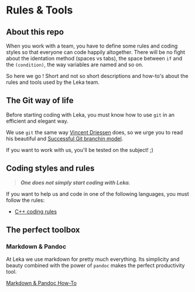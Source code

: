 # Rules & Tools

## About this repo

When you work with a team, you have to define some rules and coding styles so that everyone can code happily altogether. There will be no fight about the identation method (spaces vs tabs), the space between `if` and the `(condition)`, the way variables are named and so on.

So here we go ! Short and not so short descriptions and how-to's about the rules and tools used by the Leka team.

## The Git way of life

Before starting coding with Leka, you must know how to use `git` in an efficient and elegant way.

We use `git` the same way [Vincent Driessen](https://twitter.com/nvie) does, so we urge you to read his beautiful and [Successful Git branchin model](http://nvie.com/posts/a-successful-git-branching-model/).

If you want to work with us, you'll be tested on the subject! ;)

## Coding styles and rules

>***One does not simply start coding with Leka.***

If you want to help us and code in one of the following languages, you must follow the rules:

*	[C++ coding rules](/languages/cpp.md)

## The perfect toolbox

### Markdown & Pandoc

At Leka we use markdown for pretty much everything. Its simplicity and beauty combined with the power of `pandoc` makes the perfect productivity tool.

[Markdown & Pandoc How-To](./md/README.md)
